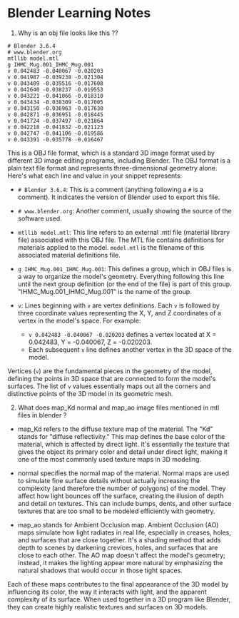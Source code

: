 # Blender Learning Notes
1. Why is an obj file looks like this ??
```
# Blender 3.6.4
# www.blender.org
mtllib model.mtl
g IHMC_Mug.001_IHMC_Mug.001
v 0.042483 -0.040067 -0.020203
v 0.041987 -0.039238 -0.021304
v 0.043409 -0.039516 -0.017608
v 0.042640 -0.038237 -0.019553
v 0.043221 -0.041066 -0.018310
v 0.043434 -0.038309 -0.017005
v 0.043150 -0.036963 -0.017630
v 0.042871 -0.036951 -0.018445
v 0.041724 -0.037497 -0.021864
v 0.042218 -0.041832 -0.021123
v 0.042747 -0.041106 -0.019586
v 0.043391 -0.035778 -0.016467 
```

This is a OBJ file format, which is a standard 3D image format used by different 3D image editing programs, including Blender. The OBJ format is a plain text file format and represents three-dimensional geometry alone. Here's what each line and value in your snippet represents:

- `# Blender 3.6.4`: This is a comment (anything following a `#` is a comment). It indicates the version of Blender used to export this file.

- `# www.blender.org`: Another comment, usually showing the source of the software used.

- `mtllib model.mtl`: This line refers to an external .mtl file (material library file) associated with this OBJ file. The MTL file contains definitions for materials applied to the model. `model.mtl` is the filename of this associated material definitions file.

- `g IHMC_Mug.001_IHMC_Mug.001`: This defines a group, which in OBJ files is a way to organize the model's geometry. Everything following this line until the next group definition (or the end of the file) is part of this group. "IHMC_Mug.001_IHMC_Mug.001" is the name of the group.

- `v`: Lines beginning with `v` are vertex definitions. Each `v` is followed by three coordinate values representing the X, Y, and Z coordinates of a vertex in the model's space. For example:
   - `v 0.042483 -0.040067 -0.020203` defines a vertex located at X = 0.042483, Y = -0.040067, Z = -0.020203.
   - Each subsequent `v` line defines another vertex in the 3D space of the model.

Vertices (`v`) are the fundamental pieces in the geometry of the model, defining the points in 3D space that are connected to form the model's surfaces. The list of `v` values essentially maps out all the corners and distinctive points of the 3D model in its geometric mesh.

2. What does map_Kd normal and map_ao image files mentioned in mtl files in blender ?  
- map_Kd refers to the diffuse texture map of the material. The "Kd" stands for "diffuse reflectivity." This map defines the base color of the material, which is affected by direct light. It's essentially the texture that gives the object its primary color and detail under direct light, making it one of the most commonly used texture maps in 3D modeling.

- normal specifies the normal map of the material. Normal maps are used to simulate fine surface details without actually increasing the complexity (and therefore the number of polygons) of the model. They affect how light bounces off the surface, creating the illusion of depth and detail on textures. This can include bumps, dents, and other surface textures that are too small to be modeled efficiently with geometry.

- map_ao stands for Ambient Occlusion map. Ambient Occlusion (AO) maps simulate how light radiates in real life, especially in creases, holes, and surfaces that are close together. It's a shading method that adds depth to scenes by darkening crevices, holes, and surfaces that are close to each other. The AO map doesn't affect the model's geometry; instead, it makes the lighting appear more natural by emphasizing the natural shadows that would occur in those tight spaces.

Each of these maps contributes to the final appearance of the 3D model by influencing its color, the way it interacts with light, and the apparent complexity of its surface. When used together in a 3D program like Blender, they can create highly realistic textures and surfaces on 3D models.
